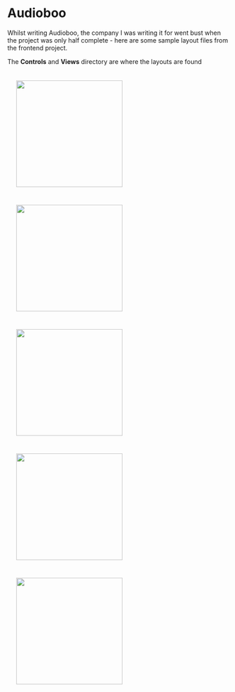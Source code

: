 Audioboo
========

Whilst writing Audioboo, the company I was writing it for went bust when the project was only half complete - here are some sample layout files from the frontend project.

The **Controls** and **Views** directory are where the layouts are found

<img style="width: 240px;margin:20px" src="https://storagezengocdn.blob.core.windows.net/github/audioboo 1.png">
<img style="width: 240px;margin:20px"  src="https://storagezengocdn.blob.core.windows.net/github/audioboo 2.png" width="200">

<img style="width: 240px;margin:20px"  src="https://storagezengocdn.blob.core.windows.net/github/audioboo 3.png" width="200">
<img style="width: 240px;margin:20px"  src="https://storagezengocdn.blob.core.windows.net/github/audioboo 4.png" width="200">

<img style="width: 240px;margin:20px"  src="https://storagezengocdn.blob.core.windows.net/github/audioboo 5.png" width="200">